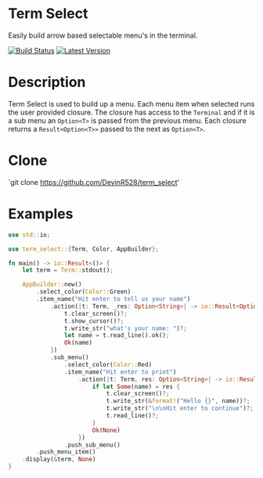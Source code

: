 # Term Select
Easily build arrow based selectable menu's in the terminal.

[![Build Status](https://travis-ci.com/DevinR528/term_select.svg?branch=master)](https://travis-ci.com/DevinR528/trie-try-again)
[![Latest Version](https://img.shields.io/crates/v/term-select.svg)](https://crates.io/crates/toml)

# Description
Term Select is used to build up a menu. Each menu item when selected runs
the user provided closure. The closure has access to the `Terminal` and if it
is a sub menu an `Option<T>` is passed from the previous menu. Each closure returns
a `Result<Option<T>>` passed to the next as `Option<T>`.

# Clone
`git clone https://github.com/DevinR528/term_select'

# Examples
```rust
use std::io;

use term_select::{Term, Color, AppBuilder};

fn main() -> io::Result<()> {
    let term = Term::stdout();

    AppBuilder::new()
        .select_color(Color::Green)
        .item_name("Hit enter to tell us your name")
            .action(|t: Term, _res: Option<String>| -> io::Result<Option<String>> {
                t.clear_screen()?;
                t.show_cursor()?;
                t.write_str("what's your name: ")?;
                let name = t.read_line().ok();
                Ok(name)
            })
            .sub_menu()
                .select_color(Color::Red)
                .item_name("Hit enter to print")
                    .action(|t: Term, res: Option<String>| -> io::Result<Option<String>> {
                        if let Some(name) = res {
                            t.clear_screen()?;
                            t.write_str(&format!("Hello {}", name))?;
                            t.write_str("\n\nHit enter to continue")?;
                            t.read_line()?;
                        }
                        Ok(None)
                    })
                .push_sub_menu()
        .push_menu_item()
    .display(&term, None)
}

```
